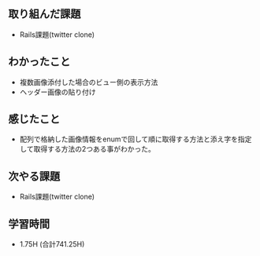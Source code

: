 ## 取り組んだ課題
- Rails課題(twitter clone)

## わかったこと
- 複数画像添付した場合のビュー側の表示方法
- ヘッダー画像の貼り付け
  
## 感じたこと  
- 配列で格納した画像情報をenumで回して順に取得する方法と添え字を指定して取得する方法の2つある事がわかった。
  
## 次やる課題  
- Rails課題(twitter clone)
  
## 学習時間  
- 1.75H (合計741.25H)

